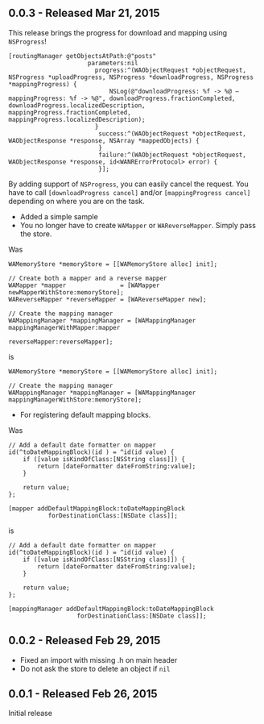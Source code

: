 ## 0.0.3 - Released Mar 21, 2015

This release brings the progress for download and mapping using `NSProgress`!

```objc
[routingManager getObjectsAtPath:@"posts"
                      parameters:nil
                        progress:^(WAObjectRequest *objectRequest, NSProgress *uploadProgress, NSProgress *downloadProgress, NSProgress *mappingProgress) {
                            NSLog(@"downloadProgress: %f -> %@ — mappingProgress: %f -> %@", downloadProgress.fractionCompleted, downloadProgress.localizedDescription, mappingProgress.fractionCompleted, mappingProgress.localizedDescription);
                        }
                         success:^(WAObjectRequest *objectRequest, WAObjectResponse *response, NSArray *mappedObjects) {
                         }
                         failure:^(WAObjectRequest *objectRequest, WAObjectResponse *response, id<WANRErrorProtocol> error) {
                         }];
```

By adding support of `NSProgress`, you can easily cancel the request. You have to call `[downloadProgress cancel]` and/or `[mappingProgress cancel]` depending on where you are on the task.

- Added a simple sample
- You no longer have to create `WAMapper` or `WAReverseMapper`. Simply pass the store.

Was

```objc
WAMemoryStore *memoryStore = [[WAMemoryStore alloc] init];

// Create both a mapper and a reverse mapper
WAMapper *mapper               = [WAMapper newMapperWithStore:memoryStore];
WAReverseMapper *reverseMapper = [WAReverseMapper new];

// Create the mapping manager
WAMappingManager *mappingManager = [WAMappingManager mappingManagerWithMapper:mapper
                                                                reverseMapper:reverseMapper];
```
is

```objc
WAMemoryStore *memoryStore = [[WAMemoryStore alloc] init];

// Create the mapping manager
WAMappingManager *mappingManager = [WAMappingManager mappingManagerWithStore:memoryStore];
```

- For registering default mapping blocks. 

Was

```objc
// Add a default date formatter on mapper
id(^toDateMappingBlock)(id ) = ^id(id value) {
    if ([value isKindOfClass:[NSString class]]) {
        return [dateFormatter dateFromString:value];
    }

    return value;
};

[mapper addDefaultMappingBlock:toDateMappingBlock
           forDestinationClass:[NSDate class]];
```
is

```objc
// Add a default date formatter on mapper
id(^toDateMappingBlock)(id ) = ^id(id value) {
    if ([value isKindOfClass:[NSString class]]) {
        return [dateFormatter dateFromString:value];
    }

    return value;
};

[mappingManager addDefaultMappingBlock:toDateMappingBlock
                   forDestinationClass:[NSDate class]];
```


## 0.0.2 - Released Feb 29, 2015
- Fixed an import with missing .h on main header
- Do not ask the store to delete an object if `nil`

## 0.0.1 - Released Feb 26, 2015
Initial release